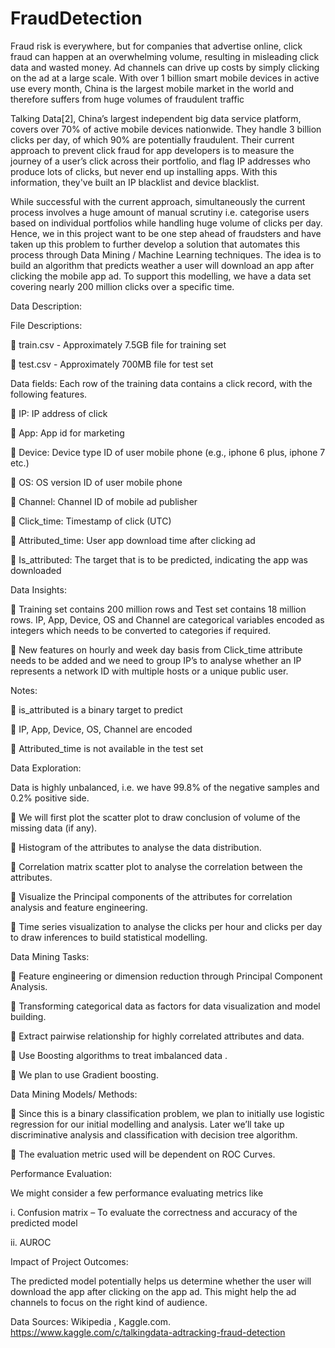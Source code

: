 # FraudDetection
Fraud risk is everywhere, but for companies that advertise online, click fraud can happen at an overwhelming volume, resulting in misleading click data and wasted money. Ad channels can drive up costs by simply clicking on the ad at a large scale. With over 1 billion smart mobile devices in active use every month, China is the largest mobile market in the world and therefore suffers from huge volumes of fraudulent traffic

Talking Data[2], China’s largest independent big data service platform, covers over 70% of active mobile devices nationwide. They handle 3 billion clicks per day, of which 90% are potentially fraudulent. Their current approach to prevent click fraud for app developers is to measure the journey of a user’s click across their portfolio, and flag IP addresses who produce lots of clicks, but never end up installing apps. With this information, they've built an IP blacklist and device blacklist.

While successful with the current approach, simultaneously the current process involves a huge amount of manual scrutiny i.e. categorise users based on individual portfolios while handling huge volume of clicks per day.
Hence, we in this project want to be one step ahead of fraudsters and have taken up this problem to further develop a solution that automates this process through Data Mining / Machine Learning techniques. The idea is to build an algorithm that predicts weather a user will download an app after clicking the mobile app ad. To support this modelling, we have a data set covering nearly 200 million clicks over a specific time.

Data Description:

File Descriptions:

	train.csv - Approximately 7.5GB file for training set

	test.csv - Approximately 700MB file for test set

Data fields: Each row of the training data contains a click record, with the following features.

	IP: IP address of click

	App: App id for marketing

	Device: Device type ID of user mobile phone (e.g., iphone 6 plus, iphone 7 etc.)

	OS: OS version ID of user mobile phone

	Channel: Channel ID of mobile ad publisher

	Click_time: Timestamp of click (UTC)

	Attributed_time: User app download time after clicking ad

	Is_attributed: The target that is to be predicted, indicating the app was downloaded

Data Insights:

	Training set contains 200 million rows and Test set contains 18 million rows. IP, App, Device, OS and Channel are categorical variables encoded as integers which needs to be converted to categories if required.

	New features on hourly and week day basis from Click_time attribute needs to be added and we need to group IP’s to analyse whether an IP represents a network ID with multiple hosts or a unique public user.

Notes:

	is_attributed is a binary target to predict

	IP, App, Device, OS, Channel are encoded

	Attributed_time is not available in the test set

Data Exploration:

Data is highly unbalanced, i.e. we have 99.8% of the negative samples and 0.2% positive side.

	We will first plot the scatter plot to draw conclusion of volume of the missing data (if any).

	Histogram of the attributes to analyse the data distribution.

	Correlation matrix scatter plot to analyse the correlation between the attributes.

	Visualize the Principal components of the attributes  for correlation analysis and feature engineering.

	Time series visualization to analyse the clicks per hour and clicks per day to draw inferences to build statistical modelling.

Data Mining Tasks:

	Feature engineering or dimension reduction through Principal Component Analysis.

	Transforming categorical data as factors for data visualization and model building.

	Extract pairwise relationship for highly correlated attributes and data.

	Use Boosting algorithms to treat imbalanced data .

	We plan to use Gradient boosting.

Data Mining Models/ Methods:

	Since this is a binary classification problem, we plan to initially use logistic regression for our initial modelling and analysis. 
Later we’ll take up discriminative analysis and classification with decision tree algorithm.

	The evaluation metric used will be dependent on ROC Curves.

Performance Evaluation:

We might consider a few performance evaluating metrics like 

i.	Confusion matrix – To evaluate the correctness and accuracy of the predicted model

ii.	AUROC


Impact of Project Outcomes:

The predicted model potentially helps us determine whether the user will download the app after clicking on the app ad. This might help the ad channels to focus on the right kind of audience.

Data Sources: 
Wikipedia , Kaggle.com.
https://www.kaggle.com/c/talkingdata-adtracking-fraud-detection

